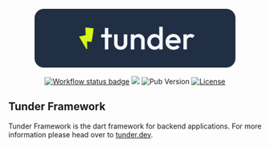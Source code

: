<p align="center">
    <a href="https://tunder.dev" target="_blank">
        <img src="https://raw.githubusercontent.com/tunder-team/tunder/main/assets/logo-with-bg.svg" width="400">
    </a>
</p>

<p align="center">
<a href="https://github.com/tunder-team/tunder/actions"><img src="https://github.com/tunder-team/tunder/actions/workflows/ci.yaml/badge.svg?branch=main" alt="Workflow status badge" loading="lazy"></a>
<img src="https://img.shields.io/badge/Coverage-100%25-brightgreen">
<img src="https://img.shields.io/pub/v/tunder" alt="Pub Version">
<a href="https://github.com/tunder-team/tunder/blob/main/LICENSE"><img src="https://img.shields.io/github/license/tunder-team/tunder" alt="License"></a>
</p>

## Tunder Framework
Tunder Framework is the dart framework for backend applications. For more information please head over to [tunder.dev](https://tunder.dev/).
